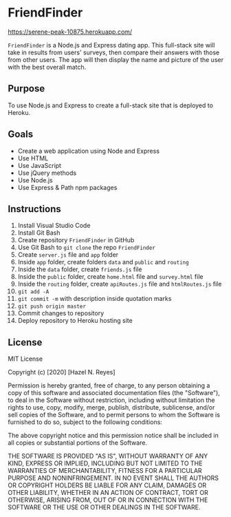 # FriendFinder

https://serene-peak-10875.herokuapp.com/

`FriendFinder` is a Node.js and Express dating app. This full-stack site will take in results from users' surveys, then compare their answers with those from other users. The app will then display the name and picture of the user with the best overall match.

## Purpose

To use Node.js and Express to create a full-stack site that is deployed to Heroku.

## Goals

- Create a web application using Node and Express
- Use HTML
- Use JavaScript
- Use jQuery methods
- Use Node.js
- Use Express & Path npm packages

## Instructions

1. Install Visual Studio Code
1. Install Git Bash
1. Create repository `FriendFinder` in GitHub
1. Use Git Bash to `git clone` the repo `FriendFinder`
1. Create `server.js` file and `app` folder
1. Inside `app` folder, create folders `data` and `public` and `routing`
1. Inside the `data` folder, create `friends.js` file
1. Inside the `public` folder, create `home.html` file and `survey.html` file
1. Inside the `routing` folder, create `apiRoutes.js` file and `htmlRoutes.js` file
1. `git add -A`
1. `git commit -m` with description inside quotation marks
1. `git push origin master`
1. Commit changes to repository
1. Deploy repository to Heroku hosting site

## License

MIT License

Copyright (c) [2020] [Hazel N. Reyes]

Permission is hereby granted, free of charge, to any person obtaining a copy
of this software and associated documentation files (the "Software"), to deal
in the Software without restriction, including without limitation the rights
to use, copy, modify, merge, publish, distribute, sublicense, and/or sell
copies of the Software, and to permit persons to whom the Software is
furnished to do so, subject to the following conditions:

The above copyright notice and this permission notice shall be included in all
copies or substantial portions of the Software.

THE SOFTWARE IS PROVIDED "AS IS", WITHOUT WARRANTY OF ANY KIND, EXPRESS OR
IMPLIED, INCLUDING BUT NOT LIMITED TO THE WARRANTIES OF MERCHANTABILITY,
FITNESS FOR A PARTICULAR PURPOSE AND NONINFRINGEMENT. IN NO EVENT SHALL THE
AUTHORS OR COPYRIGHT HOLDERS BE LIABLE FOR ANY CLAIM, DAMAGES OR OTHER
LIABILITY, WHETHER IN AN ACTION OF CONTRACT, TORT OR OTHERWISE, ARISING FROM,
OUT OF OR IN CONNECTION WITH THE SOFTWARE OR THE USE OR OTHER DEALINGS IN THE
SOFTWARE.
